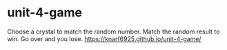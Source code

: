 # unit-4-game

Choose a crystal to match the random number. Match the random result to win. Go over and you lose.
 https://knarf6925.github.io/unit-4-game/
